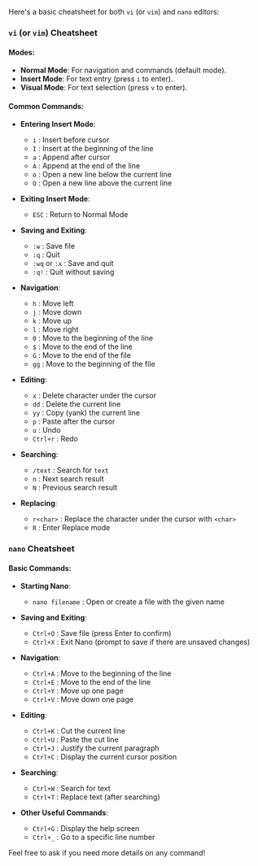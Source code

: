 Here's a basic cheatsheet for both `vi` (or `vim`) and `nano` editors:

### **`vi` (or `vim`) Cheatsheet**

#### **Modes:**
- **Normal Mode**: For navigation and commands (default mode).
- **Insert Mode**: For text entry (press `i` to enter).
- **Visual Mode**: For text selection (press `v` to enter).

#### **Common Commands:**

- **Entering Insert Mode**:
  - `i` : Insert before cursor
  - `I` : Insert at the beginning of the line
  - `a` : Append after cursor
  - `A` : Append at the end of the line
  - `o` : Open a new line below the current line
  - `O` : Open a new line above the current line

- **Exiting Insert Mode**:
  - `ESC` : Return to Normal Mode

- **Saving and Exiting**:
  - `:w` : Save file
  - `:q` : Quit
  - `:wq` or `:x` : Save and quit
  - `:q!` : Quit without saving

- **Navigation**:
  - `h` : Move left
  - `j` : Move down
  - `k` : Move up
  - `l` : Move right
  - `0` : Move to the beginning of the line
  - `$` : Move to the end of the line
  - `G` : Move to the end of the file
  - `gg` : Move to the beginning of the file

- **Editing**:
  - `x` : Delete character under the cursor
  - `dd` : Delete the current line
  - `yy` : Copy (yank) the current line
  - `p` : Paste after the cursor
  - `u` : Undo
  - `Ctrl+r` : Redo

- **Searching**:
  - `/text` : Search for `text`
  - `n` : Next search result
  - `N` : Previous search result

- **Replacing**:
  - `r<char>` : Replace the character under the cursor with `<char>`
  - `R` : Enter Replace mode

### **`nano` Cheatsheet**

#### **Basic Commands:**
- **Starting Nano**:
  - `nano filename` : Open or create a file with the given name

- **Saving and Exiting**:
  - `Ctrl+O` : Save file (press Enter to confirm)
  - `Ctrl+X` : Exit Nano (prompt to save if there are unsaved changes)

- **Navigation**:
  - `Ctrl+A` : Move to the beginning of the line
  - `Ctrl+E` : Move to the end of the line
  - `Ctrl+Y` : Move up one page
  - `Ctrl+V` : Move down one page

- **Editing**:
  - `Ctrl+K` : Cut the current line
  - `Ctrl+U` : Paste the cut line
  - `Ctrl+J` : Justify the current paragraph
  - `Ctrl+C` : Display the current cursor position

- **Searching**:
  - `Ctrl+W` : Search for text
  - `Ctrl+T` : Replace text (after searching)

- **Other Useful Commands**:
  - `Ctrl+G` : Display the help screen
  - `Ctrl+_` : Go to a specific line number

Feel free to ask if you need more details on any command!
